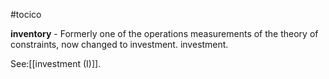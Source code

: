 #tocico

<b>inventory</b> -  Formerly one of the operations measurements of the theory of constraints, now changed to investment. investment. 



See:[[investment (I)]].



